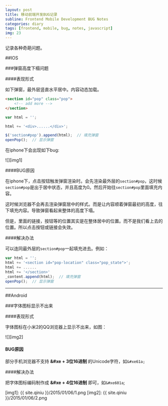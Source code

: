 ```yaml
---
layout: post
title: 移动前端开发BUG记录
subline: Frontend Mobile Development BUG Notes
categories: diary
tags: [frontend, mobile, bug, notes, javascript]
img: 23
---
```


记录各种奇葩问题。

##IOS

###弹窗高度下榻问题

####表现形式

如下弹窗，最外层竖直水平居中。内容动态加载。

```html
<section id="pop" class="pop">
	<!-- add more -->
</section>
```

```javascript
var html = '';

html += '<div>......</div>';

$('section#pop').append(html);  // 填充弹窗
openPop();  // 显示弹窗
```

在iphone下会出现如下bug:

![][img1]

####BUG原因

在iphone下，点击按钮触发弹窗渲染时。会先渲染最外层的`section#pop`，这时候`section#pop`是出于居中状态，并且高度为0。然后开始往`section#pop`里面填充内容。

这时候浏览器不会再去渲染弹窗居中的样式。而是让内容顺着弹窗最初的高度，往下填充内容。导致弹窗看起来整体的高度下塌。

但是，里面的链接，按钮等的位置其实是在整体居中的位置。而不是我们看上去的位置。所以点击按钮或链接会失效。

####解决办法

可以连同最外层的`section#pop`一起填充进去。例如：

```javascript
var html = '';
html += '<section id="pop-location" class="pop_state">';
html += ......
html += '</section>'
_content.append(html);  // 填充弹窗
openPop();  // 显示弹窗
```

<hr>


##Android

###字体图标显示不出来

####表现形式

字体图标在小米2的QQ浏览器上显示不出来，如图：

![][img2]

<h4>BUG原因</h4>

部分手机浏览器不支持 **&#xe + 3位16进制** 的Unicode字符，如`&#xe61a;`

####解决办法

把字体图标编码制作成 **&#xe + 4位16进制** 即可，如`&#xe601a`;








[img1]: {{ site.qiniu }}/2015/01/06/1.png
[img2]: {{ site.qiniu }}/2015/01/06/2.png
